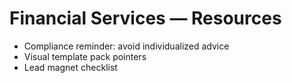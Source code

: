 # Financial Services — Resources
- Compliance reminder: avoid individualized advice
- Visual template pack pointers
- Lead magnet checklist
